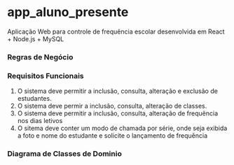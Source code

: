 # app_aluno_presente
Aplicação Web para controle de frequência escolar desenvolvida em React + Node.js + MySQL

### Regras de Negócio

### Requisitos Funcionais

1. O sistema deve permitir a inclusão, consulta, alteração e exclusão de estudantes.
2. O sistema deve permir a inclusão, consulta, alteração de classes.
3. O sistema deve permitir a inclusão, consulta, alteração de frequência nos dias letivos
4. O sitema deve conter um modo de chamada por série, onde seja exibida a foto e nome do estudante e solicite o lançamento de frequência

### Diagrama de Classes de Dominio



